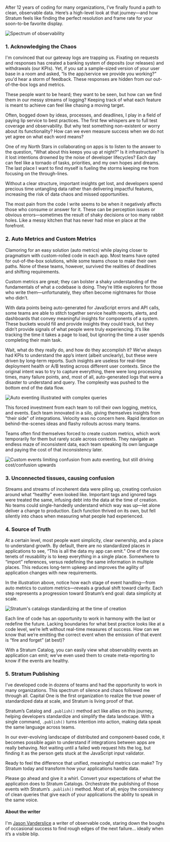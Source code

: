 After 12 years of coding for many organizations, I’ve finally found a path to clean, observable data. Here’s a high-level look at that journey—and how Stratum feels like finding the perfect resolution and frame rate for your soon-to-be favorite display.

![Spectrum of observability](/assets/8.gif)

### 1. Acknowledging the Chaos

I'm convinced that our gateway logs are trapping us. Fixating on requests and responses has created a banking system of deposits (our releases) and withdrawals (our KPIs). Yet, if you sat a sample-sized version of your user base in a room and asked, “Is the app/service we provide you working?” you'd hear a storm of feedback. These responses are hidden from our out-of-the-box logs and metrics.

These people want to be heard; they want to be seen, but how can we find them in our messy streams of logging? Keeping track of what each feature is meant to achieve can feel like chasing a moving target.

Often, bogged down by ideas, processes, and deadlines, I play in a field of paying lip service to best practices. The first few whispers are to full test coverage and observability. But why test something non-existent or worry about its functionality? How can we even measure success when we do not yet agree on what each word means?

One of my North Stars in collaborating on apps is to listen to the answer to the question, “What about this keeps you up at night?” Is it infrastructure? Is it lost intentions drowned by the noise of developer lifecycles? Each day can feel like a tornado of tasks, priorities, and my own hopes and dreams. The last place I want to find myself is fueling the storms keeping me from focusing on the through-lines.

Without a clear structure, important insights get lost, and developers spend precious time untangling data rather than delivering impactful features, increasing the risk of data chaos and missed opportunities.

The most pain from the code I write seems to be when it negatively affects those who consume or answer for it. These can be perception issues or obvious errors—sometimes the result of shaky decisions or too many rabbit holes. Like a messy kitchen that has never had mise en place at the forefront.

### 2. Auto Metrics and Custom Metrics

Clamoring for an easy solution (auto metrics) while playing closer to pragmatism with custom-rolled code in each app. Most teams have opted for out-of-the-box solutions, while some teams chose to make their own paths. None of these teams, however, survived the realities of deadlines and shifting requirements.

Custom metrics are great; they can bolster a shaky understanding of the fundamentals of what a codebase is doing. They’re little explorers for those who write them—unfortunately, they often become nightmares for those who didn’t.

With data points being auto-generated for JavaScript errors and API calls, some teams are able to stitch together service health reports, alerts, and dashboards that convey meaningful insights for components of a system. These buckets would fill and provide insights they could track, but they didn’t provide signals of what people were truly experiencing. It’s like tracking the time it takes a page to load, but ignoring the time a user spends completing their main task.

Wait, what do they really do, and how do they accomplish it? We’ve always had KPIs to understand the app’s intent (albeit unclearly), but these were driven by long-term reports. Such insights are useless for real-time deployment health or A/B testing across different user contexts. Since the original intent was to try to capture everything, there were long processing times, many failure points, and, most of all, auto-generated logs that were a disaster to understand and query. The complexity was pushed to the bottom end of the data flow.

![Auto eventing illustrated with complex queries](/assets/3.png)

This forced investment from each team to roll their own logging, metrics, and events. Each team innovated in a silo, giving themselves insights from "their side" of integrations. Velocity was no concern here. Rapid iteration on behind-the-scenes ideas and flashy rollouts across many teams.

Teams often find themselves forced to create custom metrics, which work temporarily for them but rarely scale across contexts. They navigate an endless maze of inconsistent data, each team speaking its own language and paying the cost of that inconsistency later.

![Custom events limiting confusion from auto eventing, but still driving cost/confusion upwards](/assets/4.png)

### 3. Unconnected tissues, causing confusion

Streams and streams of incoherent data were piling up, creating confusion around what “healthy” even looked like. Important tags and ignored tags were treated the same, infusing debt into the data at the time of creation. No teams could single-handedly understand which way was up—let alone deliver a change to production. Each function thrived on its own, but fell silently into chaos when measuring what people had experienced.

### 4. Source of Truth

At a certain level, most people want simplicity, clear ownership, and a place to understand growth. By default, there are no standardized places in applications to see, “This is all the data my app can emit.” One of the core tenets of reusability is to keep everything in a single place. Somewhere to “import” references, versus redefining the same information in multiple places. This reduces long-term upkeep and improves the agility of application changes with new requirements.

In the illustration above, notice how each stage of event handling—from auto metrics to custom metrics—reveals a gradual shift toward clarity. Each step represents a progression toward Stratum’s end goal: data simplicity at scale.

![Stratum's catalogs standardizing at the time of creation](/assets/5.png)

Each line of code has an opportunity to work in harmony with the last or redefine the future. Lacking boundaries for what best practice looks like at a code level, we’re left without real-time measures of success. How can we know that we’re emitting the correct event when the emission of that event is “fire and forget” (at best)?

With a Stratum Catalog, you can easily view what observability events an application can emit; we’ve even used them to create meta-reporting to know if the events are healthy.

### 5. Stratum Publishing

I’ve developed code in dozens of teams and had the opportunity to work in many organizations. This spectrum of silence and chaos followed me through all. Capital One is the first organization to realize the true power of standardized data at scale, and Stratum is living proof of that.

Stratum’s Catalog and `.publish()` method act like allies on this journey, helping developers standardize and simplify the data landscape. With a single command, `.publish()` turns intention into action, making data speak the same language across teams.

In our ever-evolving landscape of distributed and component-based code, it becomes possible again to understand if integrations between apps are really behaving. Not waiting until a failed web request hits the log, but finding it as the person gets stuck at the JavaScript input validator.

Ready to feel the difference that unified, meaningful metrics can make? Try Stratum today and transform how your applications handle data.

Please go ahead and give it a whirl. Convert your expectations of what the application does to Stratum Catalogs. Orchestrate the publishing of those events with Stratum’s `.publish()` method. Most of all, enjoy the consistency of clean queries that give each of your applications the ability to speak in the same voice.

#### About the writer
I'm [Jason Vanderslice](https://github.com/jasonvanderslice) a writer of observable code, staring down the boughs of occasional success to find rough edges of the next failure... ideally when it’s a visible blip.
